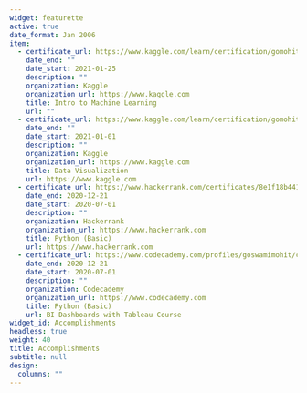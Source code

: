 ```yaml
---
widget: featurette
active: true
date_format: Jan 2006
item:
  - certificate_url: https://www.kaggle.com/learn/certification/gomohit/intro-to-machine-learning
    date_end: ""
    date_start: 2021-01-25
    description: ""
    organization: Kaggle
    organization_url: https://www.kaggle.com
    title: Intro to Machine Learning
    url: ""
  - certificate_url: https://www.kaggle.com/learn/certification/gomohit/data-visualization
    date_end: ""
    date_start: 2021-01-01
    description: ""
    organization: Kaggle
    organization_url: https://www.kaggle.com
    title: Data Visualization
    url: https://www.kaggle.com
  - certificate_url: https://www.hackerrank.com/certificates/8e1f18b4415a
    date_end: 2020-12-21
    date_start: 2020-07-01
    description: ""
    organization: Hackerrank
    organization_url: https://www.hackerrank.com
    title: Python (Basic)
    url: https://www.hackerrank.com
  - certificate_url: https://www.codecademy.com/profiles/goswamimohit/certificates/050d7cf465567fdd0c9abb1fbf20e269
    date_end: 2020-12-21
    date_start: 2020-07-01
    description: ""
    organization: Codecademy
    organization_url: https://www.codecademy.com
    title: Python (Basic)
    url: BI Dashboards with Tableau Course
widget_id: Accomplishments
headless: true
weight: 40
title: Accomplishments
subtitle: null
design:
  columns: ""
---
```

